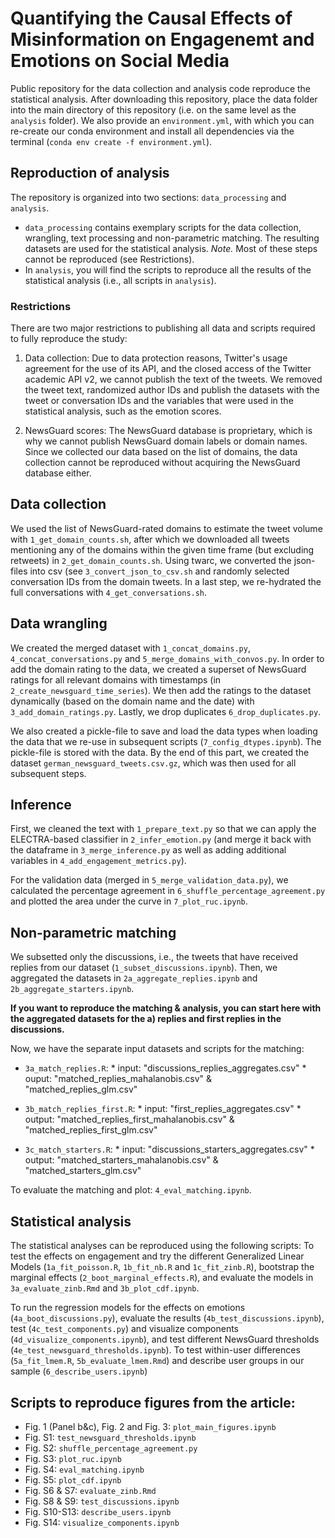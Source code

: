 # Quantifying the Causal Effects of Misinformation on Engagenemt and Emotions on Social Media

Public repository for the data collection and analysis code reproduce the statistical analysis. After downloading this repository, place the data folder into the main directory of this repository (i.e. on the same level as the ``analysis`` folder). 
We also provide an ``environment.yml``, with which you can re-create our conda environment and install all dependencies via the terminal (``conda env create -f environment.yml``).

## Reproduction of analysis
The repository is organized into two sections: ``data_processing`` and ``analysis``. 

* ``data_processing`` contains exemplary scripts for the data collection, wrangling, text processing and non-parametric matching. The resulting datasets are used for the statistical analysis. _Note._ Most of these steps cannot be reproduced (see Restrictions).
* In ``analysis``, you will find the scripts to reproduce all the results of the statistical analysis (i.e., all scripts in ``analysis``).

### Restrictions
There are two major restrictions to publishing all data and scripts required to fully reproduce the study: 

1. Data collection: Due to data protection reasons, Twitter's usage agreement for the use of its API, and the closed access of the Twitter academic API v2, we cannot publish the text of the tweets. We removed the tweet text, randomized author IDs and publish the datasets with the tweet or conversation IDs and the variables that were used in the statistical analysis, such as the emotion scores. 

2. NewsGuard scores: The NewsGuard database is proprietary, which is why we cannot publish NewsGuard domain labels or domain names. Since we collected our data based on the list of domains, the data collection cannot be reproduced without acquiring the NewsGuard database either.

## Data collection
We used the list of NewsGuard-rated domains to estimate the tweet volume with ``1_get_domain_counts.sh``, after which we downloaded all tweets mentioning any of the domains within the given time frame (but excluding retweets) in ``2_get_domain_counts.sh``. Using twarc, we converted the json-files into csv (see ``3_convert_json_to_csv.sh`` and randomly selected conversation IDs from the domain tweets. In a last step, we re-hydrated the full conversations with ``4_get_conversations.sh``. 

## Data wrangling
We created the merged dataset with ``1_concat_domains.py``, ``4_concat_conversations.py`` and ``5_merge_domains_with_convos.py``. In order to add the domain rating to the data, we created a superset of NewsGuard ratings for all relevant domains with timestamps (in ``2_create_newsguard_time_series``). We then add the ratings to the dataset dynamically (based on the domain name and the date) with ``3_add_domain_ratings.py``. Lastly, we drop duplicates ``6_drop_duplicates.py``.

We also created a pickle-file to save and load the data types when loading the data that we re-use in subsequent scripts (``7_config_dtypes.ipynb``). The pickle-file is stored with the data. 
By the end of this part, we created the dataset ``german_newsguard_tweets.csv.gz``, which was then used for all subsequent steps. 

## Inference
First, we cleaned the text with ``1_prepare_text.py`` so that we can apply the ELECTRA-based classifier in ``2_infer_emotion.py`` (and merge it back with the dataframe in ``3_merge_inference.py`` as well as adding additional variables in ``4_add_engagement_metrics.py``).

For the validation data (merged in ``5_merge_validation_data.py``), we calculated the percentage agreement in ``6_shuffle_percentage_agreement.py`` and plotted the area under the curve in ``7_plot_ruc.ipynb``. 

## Non-parametric matching
We subsetted only the discussions, i.e., the tweets that have received replies from our dataset (``1_subset_discussions.ipynb``). 
Then, we aggregated the datasets in ``2a_aggregate_replies.ipynb`` and ``2b_aggregate_starters.ipynb``.

**If you want to reproduce the matching & analysis, you can start here with the aggregated datasets for the a) replies and first replies in the discussions.** 

Now, we have the separate input datasets and scripts for the matching: 

* ``3a_match_replies.R``:
      * input: "discussions_replies_aggregates.csv"
      * ouput: "matched_replies_mahalanobis.csv" & "matched_replies_glm.csv"
* ``3b_match_replies_first.R``:
      * input: "first_replies_aggregates.csv"
      * output: "matched_replies_first_mahalanobis.csv" & "matched_replies_first_glm.csv"

* ``3c_match_starters.R``:
      * input: "discussions_starters_aggregates.csv"
      * output: "matched_starters_mahalanobis.csv" & "matched_starters_glm.csv"

To evaluate the matching and plot: ``4_eval_matching.ipynb``.

## Statistical analysis
The statistical analyses can be reproduced using the following scripts: 
To test the effects on engagement and try the different Generalized Linear Models (``1a_fit_poisson.R``, ``1b_fit_nb.R`` and ``1c_fit_zinb.R``), bootstrap the marginal effects (``2_boot_marginal_effects.R``), and evaluate the models in ``3a_evaluate_zinb.Rmd`` and ``3b_plot_cdf.ipynb``.

To run the regression models for the effects on emotions (``4a_boot_discussions.py``), evaluate the results (``4b_test_discussions.ipynb``), test (``4c_test_components.py``) and visualize components (``4d_visualize_components.ipynb``), and test different NewsGuard thresholds (``4e_test_newsguard_thresholds.ipynb``). To test within-user differences (``5a_fit_lmem.R``, ``5b_evaluate_lmem.Rmd``) and describe user groups in our sample (``6_describe_users.ipynb``)


## Scripts to reproduce figures from the article: 

* Fig. 1 (Panel b&c), Fig. 2 and Fig. 3: ``plot_main_figures.ipynb``
* Fig. S1: ``test_newsguard_thresholds.ipynb``
* Fig. S2: ``shuffle_percentage_agreement.py``
* Fig. S3: ``plot_ruc.ipynb``
* Fig. S4: ``eval_matching.ipynb``
* Fig. S5: ``plot_cdf.ipynb``
* Fig. S6 & S7: ``evaluate_zinb.Rmd``
* Fig. S8 & S9: ``test_discussions.ipynb``
* Fig. S10-S13: ``describe_users.ipynb``
* Fig. S14: ``visualize_components.ipynb``


